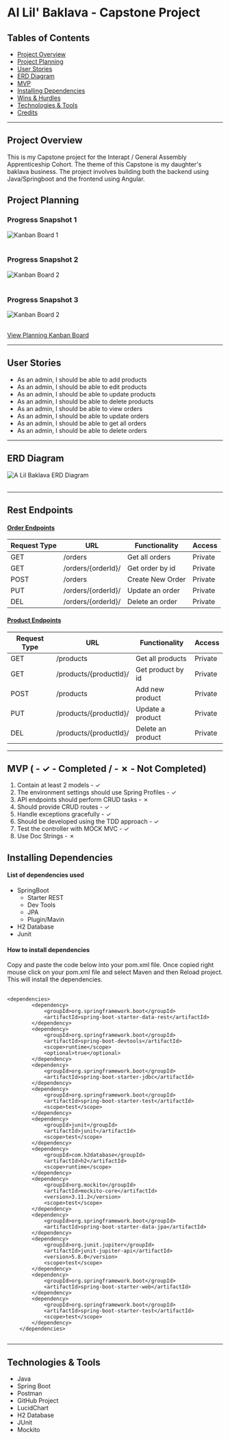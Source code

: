 # Al Lil' Baklava - Capstone Project

## Tables of Contents

- [Project Overview](#project-overview)
- [Project Planning](#project-planning)
- [User Stories](#user-stories)
- [ERD Diagram](#erd-diagram)
- [MVP](#mvp-------completed-------not-completed)
- [Installing Dependencies](#installing-dependencies)
- [Wins & Hurdles](#wins--hurdles)
- [Technologies & Tools](#technologies--tools)
- [Credits](#credits)

***

## Project Overview

This is my Capstone project for the Interapt / General Assembly Apprenticeship Cohort. 
The theme of this Capstone is my daughter's baklava business. The project involves 
building both the backend using Java/Springboot and the frontend using Angular.

## Project Planning

### Progress Snapshot 1

![Kanban Board 1](./images/kanban-board1.png)<br><br>

### Progress Snapshot 2

![Kanban Board 2](./images/kanban-board1.png)<br><br>

### Progress Snapshot 3

![Kanban Board 2](./images/kanban-board3.png)<br><br>


[View Planning Kanban Board](https://github.com/users/pammie89/projects/1)

***

## User Stories

- As an admin, I should be able to add products<br>
- As an admin, I should be able to edit products<br>
- As an admin, I should be able to update products<br>
- As an admin, I should be able to delete products<br>
- As an admin, I should be able to view orders<br>
- As an admin, I should be able to update orders<br>
- As an admin, I should be able to get all orders<br>
- As an admin, I should be able to delete orders<br>

***

## ERD Diagram

![A Lil Baklava ERD Diagram](./images/ERD.jpeg)<br><br>

***

## Rest Endpoints

#### <ins>Order Endpoints</ins>

| Request Type | URL                | Functionality    | Access  |  
|--------------|--------------------|------------------|---------|
| GET          | /orders            | Get all orders   | Private |   
| GET          | /orders/{orderId}/ | Get order by id  | Private |   
| POST         | /orders            | Create New Order | Private |   
| PUT          | /orders/{orderId}/ | Update an order  | Private |
| DEL          | /orders/{orderId}/ | Delete an order  | Private |

#### <ins>Product Endpoints</ins>

| Request Type | URL                    | Functionality     | Access  |  
|--------------|------------------------|-------------------|---------|
| GET          | /products              | Get all products  | Private |   
| GET          | /products/{productId}/ | Get product by id | Private |   
| POST         | /products              | Add new product   | Private |   
| PUT          | /products/{productId}/ | Update a product  | Private |
| DEL          | /products/{productId}/ | Delete an product | Private |

***

## MVP ( - ✓ - Completed / - ✗ - Not Completed)

1. Contain at least 2 models - ✓
2. The environment settings should use Spring Profiles - ✓
3. API endpoints should perform CRUD tasks - ✗
4. Should provide CRUD routes - ✓
5. Handle exceptions gracefully - ✓
6. Should be developed using the TDD approach - ✓
7. Test the controller with MOCK MVC - ✓
8. Use Doc Strings - ✗


## Installing Dependencies

#### List of dependencies used

- SpringBoot
    - Starter REST
    - Dev Tools
    - JPA
    - Plugin/Mavin
- H2 Database
- Junit


#### How to install dependencies

Copy and paste the code below into your pom.xml file. Once copied right mouse click on your pom.xml file and select
Maven and then Reload project. This will install the dependencies.
<br><br>

```
<dependencies>
		<dependency>
			<groupId>org.springframework.boot</groupId>
			<artifactId>spring-boot-starter-data-rest</artifactId>
		</dependency>
		<dependency>
			<groupId>org.springframework.boot</groupId>
			<artifactId>spring-boot-devtools</artifactId>
			<scope>runtime</scope>
			<optional>true</optional>
		</dependency>
		<dependency>
			<groupId>org.springframework.boot</groupId>
			<artifactId>spring-boot-starter-jdbc</artifactId>
		</dependency>
		<dependency>
			<groupId>org.springframework.boot</groupId>
			<artifactId>spring-boot-starter-test</artifactId>
			<scope>test</scope>
		</dependency>
		<dependency>
			<groupId>junit</groupId>
			<artifactId>junit</artifactId>
			<scope>test</scope>
		</dependency>
		<dependency>
			<groupId>com.h2database</groupId>
			<artifactId>h2</artifactId>
			<scope>runtime</scope>
		</dependency>
		<dependency>
			<groupId>org.mockito</groupId>
			<artifactId>mockito-core</artifactId>
			<version>3.11.2</version>
			<scope>test</scope>
		</dependency>
		<dependency>
			<groupId>org.springframework.boot</groupId>
			<artifactId>spring-boot-starter-data-jpa</artifactId>
		</dependency>
		<dependency>
			<groupId>org.junit.jupiter</groupId>
			<artifactId>junit-jupiter-api</artifactId>
			<version>5.8.0</version>
			<scope>test</scope>
		</dependency>
		<dependency>
			<groupId>org.springframework.boot</groupId>
			<artifactId>spring-boot-starter-web</artifactId>
		</dependency>
		<dependency>
			<groupId>org.springframework.boot</groupId>
			<artifactId>spring-boot-starter-test</artifactId>
			<scope>test</scope>
		</dependency>
	</dependencies>


```

***

## Technologies & Tools

- Java
- Spring Boot
- Postman
- GitHub Project
- LucidChart
- H2 Database
- JUnit
- Mockito